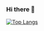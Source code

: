 ### Hi there 👋

[![Top Langs](https://github-readme-stats.vercel.app/api/top-langs/?username=ITWhiteRaccoon&layout=compact)](https://github.com/anuraghazra/github-readme-stats)
